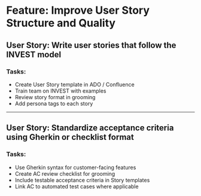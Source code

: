 # Feature: Improve User Story Structure and Quality

## User Story: Write user stories that follow the INVEST model

### Tasks:
- Create User Story template in ADO / Confluence
- Train team on INVEST with examples
- Review story format in grooming
- Add persona tags to each story

---

## User Story: Standardize acceptance criteria using Gherkin or checklist format

### Tasks:
- Use Gherkin syntax for customer-facing features
- Create AC review checklist for grooming
- Include testable acceptance criteria in Story templates
- Link AC to automated test cases where applicable
